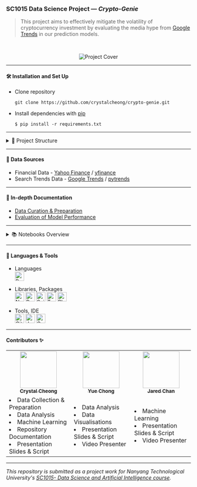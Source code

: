 ### SC1015 Data Science Project — *Crypto-Genie*

> This project aims to effectively mitigate the volatility of cryptocurrency investment by evaluating the media hype from <a href="https://trends.google.com/trends/?geo=SG" target="_blank">Google Trends</a> in our prediction models.

<br/>

<p align="center">
  <img src="https://user-images.githubusercontent.com/65748007/164874137-06790bfc-6efe-4bd2-82df-29632665f7a3.png" alt="Project Cover"/>
</p>

---

#### 🛠️ Installation and Set Up

  - Clone repository
    ```
    git clone https://github.com/crystalcheong/crypto-genie.git
    ```

  - Install dependencies with [pip](https://pip.pypa.io/en/stable/)
    ```
    $ pip install -r requirements.txt
    ```

---

<details>
<summary>📂 Project Structure</summary>
<br/>
  
```
📦crypto-genie
 ┣ 📂data
 ┃ ┣ 📂searchTrends
 ┃ ┣ 📜BTC-SearchTrend.csv
 ┃ ┗ 📜README.md
 ┣ 📂metrics
 ┃ ┣ 📜README.md
 ┣ 📂models
 ┣ 📜0_DataScraper.ipynb
 ┣ 📜1_DataAnalysis.ipynb
 ┣ 📜2_UnivariateForecast.ipynb
 ┣ 📜3_MultivariateForecast.ipynb
 ┣ 📜README.md
 ┗ 📜requirements.txt
 ```


 [`/data`](./data) - stores all the collected data to be utilized <br/>
 [`/metrics`](./metrics) - contains the exported measurement of accuracy & efficacy<br/> 
 [`/models`](./models) - contains the exported pre-trained models<br/>

 </details>

---

#### 📑 Data Sources
- Financial Data - <a href="https://sg.finance.yahoo.com/cryptocurrencies/" target="_blank">Yahoo Finance</a> / <a href="https://pypi.org/project/yfinance/" target="_blank">yfinance</a>
- Search Trends Data - <a href="https://trends.google.com/trends/?geo=SG" target="_blank">Google Trends</a> / <a href="https://pypi.org/project/pytrends/" target="_blank">pytrends</a>


---

#### 🧭 In-depth Documentation
- [Data Curation & Preparation](./data/README.md)
- [Evaluation of Model Performance](./metrics/README.md)

---

<details>
<summary>📚 Notebooks Overview</summary>
<br/>
  
*Each notebook is prefixed with the chronological order of the analysis pipeline and can be executed as a standalone.*
<br/>

- [Data Scraper](./0_DataScraper.ipynb)

  > - Retrieves stock information on <a href="https://sg.finance.yahoo.com/quote/BTC-USD/" target="_blank">Bitcoin (BTC-USD)</a> from <a href="https://sg.finance.yahoo.com/cryptocurrencies/" target="_blank">Yahoo Finance</a>
  > - Annual archive of <a href="https://trends.google.com/trends/?geo=SG" target="_blank">Google Search Trends</a> using the <a href="https://pypi.org/project/pytrends/" target="_blank">pytrends</a> package 
  > - Generate and export [BTC-SearchTrend.csv](./data/BTC-SearchTrend.csv) from the successful merger of above-mentioned datasets

- [Data Analysis](./1_DataAnalysis.ipynb)

  > - Displays dataset overview and checks for any null values
  > - Exploratory data analysis on the [BTC-SearchTrend.csv](./data/BTC-SearchTrend.csv) dataset

- [Univariate Forecast](./2_UnivariateForecast.ipynb)

  > - Utilises **one** stock ticker variable [(OPEN / CLOSE / HIGH / LOW)](./data/README.md) as the model data
  > - Initialise, train and predict <a href="https://sg.finance.yahoo.com/quote/BTC-USD/" target="_blank">Bitcoin (BTC-USD)</a> valuation with the following machine learning model(s):
  >   - Rolling-Forecast ARIMA
  >   - XGBRegressor
  >   - LSTM
  > - Summarises and compares the performance of all previously ran models

- [Multivariate Forecast](./3_MultivariateForecast.ipynb)

  > - Utilises **all** stock ticker and search trend variables as the model data
  > - Initialise, train and predict <a href="https://sg.finance.yahoo.com/quote/BTC-USD/" target="_blank">Bitcoin (BTC-USD)</a> valuation with the following machine learning model(s):
  >   - LSTM
  > - Summarises and compares the performance of all previously ran models

</details>

---
####  🧰 Languages & Tools
- Languages <br/>
  <img alt="Python" src="https://img.shields.io/badge/Python-FFD43B?style=for-the-badge&logo=python&logoColor=blue" height="25"/>


- Libraries, Packages <br/>
  <img alt="Numpy" src="https://img.shields.io/badge/Numpy-777BB4?style=for-the-badge&logo=numpy&logoColor=white" height="25"/>
  <img alt="Pandas" src="https://img.shields.io/badge/Pandas-2C2D72?style=for-the-badge&logo=pandas&logoColor=white" height="25"/>
  <img alt="Scikit Learn" src="https://img.shields.io/badge/scikit_learn-F7931E?style=for-the-badge&logo=scikit-learn&logoColor=white" height="25"/>
  <img alt="TensorFlow" src="https://img.shields.io/badge/TensorFlow-FF6F00?style=for-the-badge&logo=TensorFlow&logoColor=white" height="25"/>
  <img alt="Plotly" src="https://img.shields.io/badge/Plotly-239120?style=for-the-badge&logo=plotly&logoColor=white" height="25"/>

- Tools, IDE <br/>
  <img alt="Github" src="https://img.shields.io/badge/GitHub-100000?style=for-the-badge&logo=github&logoColor=white" height="25"/>
  <img alt="Jupyter" src="https://img.shields.io/badge/Jupyter-F37626.svg?&style=for-the-badge&logo=Jupyter&logoColor=white" height="25"/>
  <img alt="Google Colab" src="https://img.shields.io/badge/Colab-F9AB00?style=for-the-badge&logo=googlecolab&color=525252" height="25"/>

---

#### Contributors ✨

<table>
  <tr>
    <td align="center"><a href="https://github.com/crystalcheong"  target="_blank"><img src="https://avatars.githubusercontent.com/u/65748007?v=4?s=100" width="100px;" alt=""/><br /><sub><b>Crystal Cheong</b></sub></a><br /></td>
    <td align="center"><a href="https://github.com/AmosChong20" target="_blank"><img src="https://avatars.githubusercontent.com/u/95435362?v=4?s=100" width="100px;" alt=""/><br /><sub><b>Yue Chong</b></sub></a><br /></td>
    <td align="center"><a href="https://github.com/Jared7333" target="_blank"><img src="https://avatars.githubusercontent.com/u/104131548?v=4?s=100" width="100px;" alt=""/><br /><sub><b>Jared Chan</b></sub></a><br /></td>
  </tr>
  <tr>
    <td>
      <li>Data Collection & Preparation</li>
      <li>Data Analysis</li>
      <li>Machine Learning</li>
      <li>Repository Documentation</li>
      <li>Presentation Slides & Script</li>
    </td>
    <td>
      <li>Data Analysis</li>
      <li>Data Visualisations</li>
      <li>Presentation Slides & Script</li>
      <li>Video Presenter</li>
    </td>
      <td>
      <li>Machine Learning</li>
      <li>Presentation Slides & Script</li>
      <li>Video Presenter</li>
    </td>
  </tr>
</table>

---

*This repository is submitted as a project work for Nanyang Technological University's [SC1015- Data Science and Artificial Intelligence course](https://www.ntu.edu.sg/docs/librariesprovider124/economics-and-data-science/sc1015-introduction-to-data-science-ai.pdf?Status=Master&sfvrsn=b6e8f226_4).*

